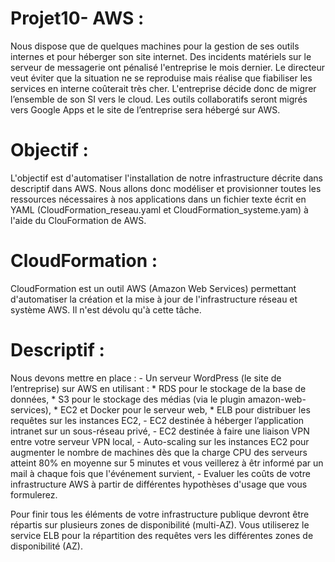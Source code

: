 # Projet10- AWS :
Nous dispose que de quelques machines pour la gestion de ses outils internes et pour héberger son site internet. Des incidents matériels sur le serveur de messagerie ont pénalisé l'entreprise le mois dernier. Le directeur veut éviter que la situation ne se reproduise mais réalise que fiabiliser les services en interne coûterait très cher.
L'entreprise décide donc de migrer l’ensemble de son SI vers le cloud. Les outils collaboratifs seront migrés vers Google Apps et le site de l’entreprise sera hébergé sur AWS.

# Objectif :
L'objectif est d'automatiser l'installation de notre infrastructure décrite dans descriptif dans AWS.
Nous allons donc modéliser et provisionner toutes les ressources nécessaires à nos applications dans un fichier texte écrit en YAML (CloudFormation_reseau.yaml et CloudFormation_systeme.yam) à l'aide du ClouFormation de AWS.

# CloudFormation :
CloudFormation est un outil AWS (Amazon Web Services) permettant d'automatiser la création et la mise à jour de l'infrastructure réseau et système AWS. Il n'est dévolu qu'à cette tâche.

# Descriptif :
Nous devons mettre en place :
    - Un serveur WordPress (le site de l’entreprise) sur AWS en utilisant :
            * RDS pour le stockage de la base de données,
            * S3 pour le stockage des médias (via le plugin amazon-web-services),
            * EC2 et Docker pour le serveur web,
            * ELB pour distribuer les requêtes sur les instances EC2,
    - EC2 destinée à héberger l’application intranet sur un sous-réseau privé,
    - EC2 destinée à faire une liaison VPN entre votre serveur VPN local, 
    - Auto-scaling sur les instances EC2 pour augmenter le nombre de machines dès que la charge CPU des serveurs atteint 80% en moyenne sur 5 minutes et vous veillerez à êtr informé par un mail à chaque fois que l'événement survient,
    - Evaluer les coûts de votre infrastructure AWS à partir de différentes hypothèses d'usage que vous formulerez.

Pour finir tous les éléments de votre infrastructure publique devront être répartis sur plusieurs zones de disponibilité (multi-AZ). Vous utiliserez le service ELB pour la répartition des requêtes vers les différentes zones de disponibilité (AZ).
    